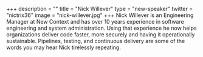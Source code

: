 +++
description = ""
title = "Nick Willever"
type = "new-speaker"
twitter = "nictrix36"
image = "nick-willever.jpg"
+++
Nick Willever is an Engineering Manager at New Context and has over 10 years experience in software engineering and system administration. Using that experience he now helps organizations deliver code faster, more securely and having it operationally sustainable. Pipelines, testing, and continuous delivery are some of the words you may hear Nick tirelessly repeating.